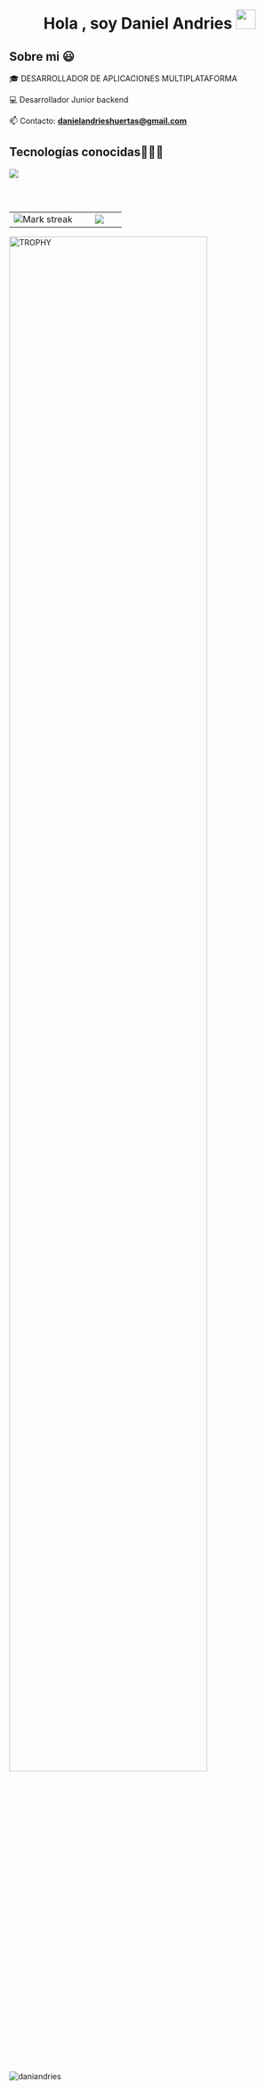 <h1 align="center"><b>Hola , soy Daniel Andries </b><img src="https://media.giphy.com/media/hvRJCLFzcasrR4ia7z/giphy.gif" width="35"></h1>


<h2>Sobre mi 😃</h2>
<!--Intro start-->
<p align="left">
🎓 DESARROLLADOR DE APLICACIONES MULTIPLATAFORMA

💻 Desarrollador Junior backend

<!--📝 roles en el ámbito: desarrollador...-->

📫 Contacto: **danielandrieshuertas@gmail.com**
  </p>
<!--Intro end-->

<h2 >Tecnologías conocidas👨🏻‍💻</h2>
<!--tech stack icons-->
<p align="left">
  <a href="https://skillicons.dev">
    <img src="https://skillicons.dev/icons?i=androidstudio,vscode,java,flutter,dart,mysql,git,github,docker,bash,linux&perline=12" />
  </a>
</p>
<br>
<!-------------------------->

<!--- stats & Trophy (start) -->
<p align="center">
  <!--- stats (start) -->
<table align="left">
<tr border="none">
<td width="60%" align="center">

<!--  <img  align="center"  src="https://github-readme-stats.vercel.app/api?username=unsimpledev&theme=dark&show_icons=true&count_private=true" />
  <br></br> -->
  <img  title="🔥 Get streak stats for your profile at git.io/streak-stats" alt="Mark streak" src="https://github-readme-streak-stats.herokuapp.com/?user=unsimpledev&theme=dark&hide_border=false" /> 
</td>

<td width="40%" align="center">

  <img  align="center"  src="https://github-readme-stats.anuraghazra1.vercel.app/api/top-langs/?username=unsimpledev&theme=dark&hide_border=false&no-bg=true&no-frame=true&langs_count=10"/>

  </td>
</tr>
</table>
<!--- stats (Start) -->

<!--- trophy (start) -->
<div align=left>
  <a href="https://github.com/ryo-ma/github-profile-trophy" title="Go to Source">
      <img align="center" width=84% src="https://github-profile-trophy.vercel.app/?username=unsimpledev&theme=radical&row=1&column=7&margin-h=15&margin-w=5&no-bg=true" alt="TROPHY" />
    </a>
</div>
<!--- trophy (end) -->
</p>
<p align="left"> 
    <img src="https://komarev.com/ghpvc/?username=daniandries&label=Profile%20views&color=0e75b6&style=flat" alt="daniandries" /> 
</p>
<!--- stats (end) -->
